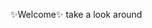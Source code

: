 ✨Welcome✨
take a look around


<!---
ciaranhr/ciaranhr is a ✨ special ✨ repository because its `README.md` (this file) appears on your GitHub profile.
You can click the Preview link to take a look at your changes.
--->
